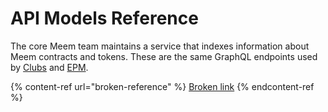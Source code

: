 # API Models Reference

The core Meem team maintains a service that indexes information about Meem contracts and tokens. These are the same GraphQL endpoints used by [Clubs](../../meem-web-app/introduction.md) and [EPM](../../epm/ethereum-package-manager.md).

{% content-ref url="broken-reference" %}
[Broken link](broken-reference)
{% endcontent-ref %}
